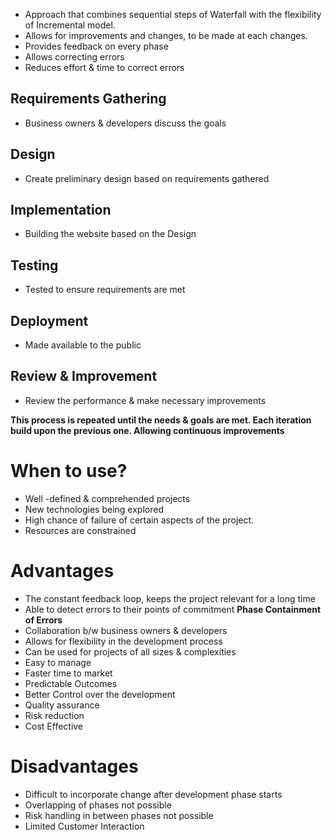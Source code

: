 - Approach that combines sequential steps of Waterfall with the flexibility of Incremental model.
- Allows for improvements and changes, to be made at each changes.
- Provides feedback on every phase
- Allows correcting errors
- Reduces effort & time to correct errors

## Requirements Gathering

- Business owners & developers discuss the goals
## Design

- Create preliminary design based on requirements gathered

## Implementation

- Building the website based on the Design

## Testing

- Tested to ensure requirements are met

## Deployment

- Made available to the public

## Review & Improvement

- Review the performance & make necessary improvements

**This process is repeated until the needs & goals are met. Each iteration build upon the previous one. Allowing continuous improvements**

# When to use?

- Well -defined & comprehended projects
- New technologies being explored
- High chance of failure of certain aspects of the project.
- Resources are constrained

# Advantages

- The constant feedback loop, keeps the project relevant for a long time
- Able to detect errors to their points of commitment **Phase Containment of Errors**
- Collaboration b/w business owners & developers
- Allows for flexibility in the development process
- Can be used for projects of all sizes & complexities
- Easy to manage
- Faster time to market
- Predictable Outcomes
- Better Control over the development
- Quality assurance
- Risk reduction
- Cost Effective

# Disadvantages

- Difficult to incorporate change after development phase starts
- Overlapping of phases not possible
- Risk handling in between phases not possible
- Limited Customer Interaction